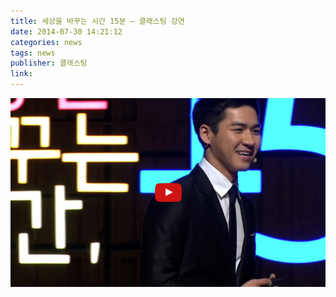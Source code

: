 ```yaml
---
title: 세상을 바꾸는 시간 15분 – 클래스팅 강연
date: 2014-07-30 14:21:12
categories: news
tags: news
publisher: 클래스팅
link:
---
```

<!-- more -->
[![](/images/posts/140730_30mins.jpg)](https://www.youtube.com/watch?v=QvkuvCS96m4)
